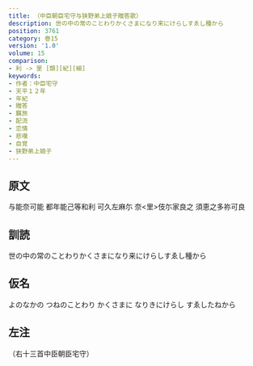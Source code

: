 ```yaml
---
title: （中臣朝臣宅守与狭野弟上娘子贈答歌）
description: 世の中の常のことわりかくさまになり来にけらしすゑし種から
position: 3761
category: 巻15
version: '1.0'
volume: 15
comparison:
- 利 -> 里 [類][紀][細]
keywords:
- 作者：中臣宅守
- 天平１２年
- 年紀
- 贈答
- 羈旅
- 配流
- 恋情
- 悲嘆
- 自覚
- 狭野弟上娘子
---
```


## 原文

与能奈可能 都年能己等和利 可久左麻尓 奈<里>伎尓家良之 須恵之多祢可良

## 訓読

世の中の常のことわりかくさまになり来にけらしすゑし種から

## 仮名

よのなかの つねのことわり かくさまに なりきにけらし すゑしたねから

## 左注

（右十三首中臣朝臣宅守）
